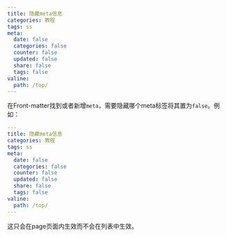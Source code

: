 ```yaml
---
title: 隐藏meta信息
categories: 教程
tags: ss
meta:
  date: false
  categories: false
  counter: false
  updated: false
  share: false
  tags: false
valine:
  path: /top/
---
```


在Front-matter找到或者新增`meta`，需要隐藏哪个meta标签将其置为`false`。例如：

```yml
---
title: 隐藏meta信息
categories: 教程
tags: ss
meta:
  date: false
  categories: false
  counter: false
  updated: false
  share: false
  tags: false
valine:
  path: /top/
---
```
这只会在page页面内生效而不会在列表中生效。
